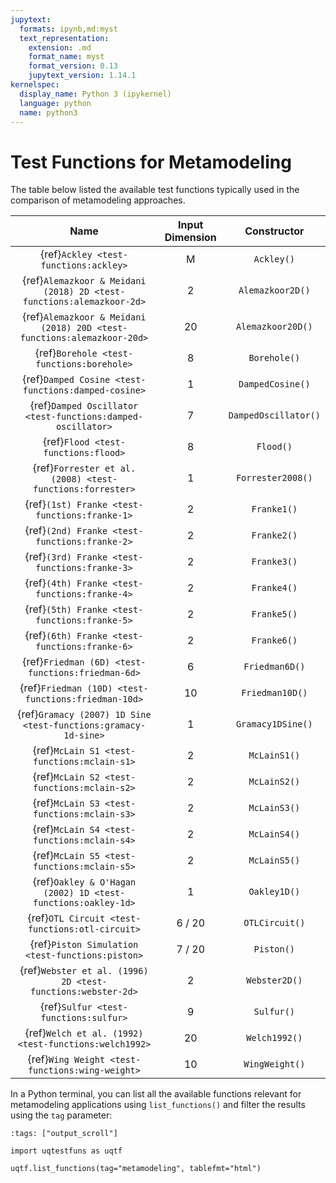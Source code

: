 ```yaml
---
jupytext:
  formats: ipynb,md:myst
  text_representation:
    extension: .md
    format_name: myst
    format_version: 0.13
    jupytext_version: 1.14.1
kernelspec:
  display_name: Python 3 (ipykernel)
  language: python
  name: python3
---
```


# Test Functions for Metamodeling

The table below listed the available test functions typically used
in the comparison of metamodeling approaches.

|                                  Name                                  | Input Dimension |     Constructor      |
|:----------------------------------------------------------------------:|:---------------:|:--------------------:|
|                 {ref}`Ackley <test-functions:ackley>`                  |        M        |      `Ackley()`      |
|  {ref}`Alemazkoor & Meidani (2018) 2D <test-functions:alemazkoor-2d>`  |        2        |   `Alemazkoor2D()`   |
| {ref}`Alemazkoor & Meidani (2018) 20D <test-functions:alemazkoor-20d>` |       20        |  `Alemazkoor20D()`   |
|               {ref}`Borehole <test-functions:borehole>`                |        8        |     `Borehole()`     |
|          {ref}`Damped Cosine <test-functions:damped-cosine>`           |        1        |   `DampedCosine()`   |
|      {ref}`Damped Oscillator <test-functions:damped-oscillator>`       |        7        | `DampedOscillator()` |
|                  {ref}`Flood <test-functions:flood>`                   |        8        |      `Flood()`       |
|       {ref}`Forrester et al. (2008) <test-functions:forrester>`        |        1        |  `Forrester2008()`   |
|             {ref}`(1st) Franke <test-functions:franke-1>`              |        2        |     `Franke1()`      |
|             {ref}`(2nd) Franke <test-functions:franke-2>`              |        2        |     `Franke2()`      |
|             {ref}`(3rd) Franke <test-functions:franke-3>`              |        2        |     `Franke3()`      |
|             {ref}`(4th) Franke <test-functions:franke-4>`              |        2        |     `Franke4()`      |
|             {ref}`(5th) Franke <test-functions:franke-5>`              |        2        |     `Franke5()`      |
|             {ref}`(6th) Franke <test-functions:franke-6>`              |        2        |     `Franke6()`      |
|           {ref}`Friedman (6D) <test-functions:friedman-6d>`            |        6        |    `Friedman6D()`    |
|          {ref}`Friedman (10D) <test-functions:friedman-10d>`           |       10        |   `Friedman10D()`    |
|     {ref}`Gramacy (2007) 1D Sine <test-functions:gramacy-1d-sine>`     |        1        |  `Gramacy1DSine()`   |
|              {ref}`McLain S1 <test-functions:mclain-s1>`               |        2        |     `McLainS1()`     |
|              {ref}`McLain S2 <test-functions:mclain-s2>`               |        2        |     `McLainS2()`     |
|              {ref}`McLain S3 <test-functions:mclain-s3>`               |        2        |     `McLainS3()`     |
|              {ref}`McLain S4 <test-functions:mclain-s4>`               |        2        |     `McLainS4()`     |
|              {ref}`McLain S5 <test-functions:mclain-s5>`               |        2        |     `McLainS5()`     |
|      {ref}`Oakley & O'Hagan (2002) 1D <test-functions:oakley-1d>`      |        1        |     `Oakley1D()`     |
|            {ref}`OTL Circuit <test-functions:otl-circuit>`             |     6 / 20      |    `OTLCircuit()`    |
|            {ref}`Piston Simulation <test-functions:piston>`            |     7 / 20      |      `Piston()`      |
|      {ref}`Webster et al. (1996) 2D <test-functions:webster-2d>`       |        2        |    `Webster2D()`     |
|                 {ref}`Sulfur <test-functions:sulfur>`                  |        9        |      `Sulfur()`      |
|         {ref}`Welch et al. (1992) <test-functions:welch1992>`          |       20        |    `Welch1992()`     |
|            {ref}`Wing Weight <test-functions:wing-weight>`             |       10        |    `WingWeight()`    |

In a Python terminal, you can list all the available functions relevant
for metamodeling applications using ``list_functions()`` and filter the results
using the ``tag`` parameter:

```{code-cell} ipython3
:tags: ["output_scroll"]

import uqtestfuns as uqtf

uqtf.list_functions(tag="metamodeling", tablefmt="html")
```
